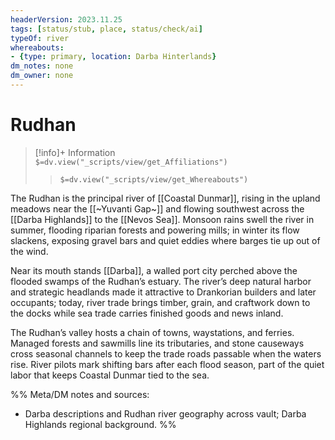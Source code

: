 ```yaml
---
headerVersion: 2023.11.25
tags: [status/stub, place, status/check/ai]
typeOf: river
whereabouts:
- {type: primary, location: Darba Hinterlands}
dm_notes: none
dm_owner: none
---
```

# Rudhan
>[!info]+ Information  
> `$=dv.view("_scripts/view/get_Affiliations")`  
>> `$=dv.view("_scripts/view/get_Whereabouts")`

The Rudhan is the principal river of [[Coastal Dunmar]], rising in the upland meadows near the [[~Yuvanti Gap~]] and flowing southwest across the [[Darba Highlands]] to the [[Nevos Sea]]. Monsoon rains swell the river in summer, flooding riparian forests and powering mills; in winter its flow slackens, exposing gravel bars and quiet eddies where barges tie up out of the wind.

Near its mouth stands [[Darba]], a walled port city perched above the flooded swamps of the Rudhan’s estuary. The river’s deep natural harbor and strategic headlands made it attractive to Drankorian builders and later occupants; today, river trade brings timber, grain, and craftwork down to the docks while sea trade carries finished goods and news inland.

The Rudhan’s valley hosts a chain of towns, waystations, and ferries. Managed forests and sawmills line its tributaries, and stone causeways cross seasonal channels to keep the trade roads passable when the waters rise. River pilots mark shifting bars after each flood season, part of the quiet labor that keeps Coastal Dunmar tied to the sea.

%%
Meta/DM notes and sources:
- Darba descriptions and Rudhan river geography across vault; Darba Highlands regional background.
%%
